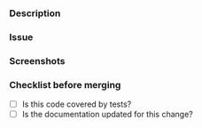 <!-- PROJ-123: Short description of change -->

### Description
<!-- A longer description of the change -->

### Issue
<!-- JIRA link -->

### Screenshots
<!-- If relevant -->

### Checklist before merging

* [ ] Is this code covered by tests?
* [ ] Is the documentation updated for this change?
